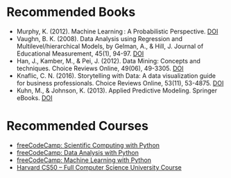 <!-- ---
layout: default
--- -->

<!-- Comentarios -->


<!-- Text can be **bold**, _italic_, or ~~strikethrough~~. -->
<!-- [Link to another page](./another-page.html). -->
<!-- There should be whitespace between paragraphs. -->

<!-- # Header 1 -->
<!-- ## Header 2 -->

<!-- 
     > This is a blockquote following a header.
     >
     > When something is important enough, you do it even if the odds are not in your favor.
-->

<!--  #### Header 4 

  *   This is an unordered list following a header.
  *   This is an unordered list following a header.
  *   This is an unordered list following a header.

  ##### Header 5

  1.  This is an ordered list following a header.
  2.  This is an ordered list following a header.
  3.  This is an ordered list following a header.

  ###### Header 6

| head1        | head two          | three |
|:-------------|:------------------|:------|
| ok           | good swedish fish | nice  |
| out of stock | good and plenty   | nice  |
| ok           | good `oreos`      | hmm   |
| ok           | good `zoute` drop | yumm  |

  ### There's a horizontal rule below this.

  * * *

  ### Here is an unordered list:

  *   Item foo
  *   Item bar
  *   Item baz
  *   Item zip

  ### And an ordered list:

  1.  Item one
  1.  Item two
  1.  Item three
  1.  Item four

  ### And a nested list:

- level 1 item
  - level 2 item
  - level 2 item
    - level 3 item
    - level 3 item
- level 1 item
  - level 2 item
  - level 2 item
  - level 2 item
- level 1 item
  - level 2 item
  - level 2 item
- level 1 item

### Small image

![Octocat](https://github.githubassets.com/images/icons/emoji/octocat.png)

### Large image

![Branching](https://guides.github.com/activities/hello-world/branching.png)


### Definition lists can be used with HTML syntax.

<dl>
<dt>Name</dt>
<dd>Godzilla</dd>
<dt>Born</dt>
<dd>1952</dd>
<dt>Birthplace</dt>
<dd>Japan</dd>
<dt>Color</dt>
<dd>Green</dd>
</dl>

```
Long, single-line code blocks should not wrap. They should horizontally scroll if they are too long. This line should be long enough to demonstrate this.
```

```
The final element.
```
--> 
# Recommended Books

* Murphy, K. (2012). Machine Learning : A Probabilistic Perspective. [DOI](http://cds.cern.ch/record/1981503)
* Vaughn, B. K. (2008). Data Analysis using Regression and Multilevel/hierarchical Models, by Gelman, A., & Hill, J. Journal of Educational Measurement, 45(1), 94-97. [DOI](https://doi.org/10.1111/j.1745-3984.2007.00053_2.x)
* Han, J., Kamber, M., & Pei, J. (2012). Data Mining: Concepts and techniques. Choice Reviews Online, 49(06), 49-3305. [DOI](https://doi.org/10.5860/choice.49-3305)
* Knaflic, C. N. (2016). Storytelling with Data: A data visualization guide for business professionals. Choice Reviews Online, 53(11), 53-4875. [DOI](https://doi.org/10.5860/choice.197388)
* Kuhn, M., & Johnson, K. (2013). Applied Predictive Modeling. Springer eBooks. [DOI](https://doi.org/10.1007/978-1-4614-6849-3)


# Recommended Courses

* [freeCodeCamp: Scientific Computing with Python](https://www.freecodecamp.org/learn/scientific-computing-with-python/)
* [freeCodeCamp: Data Analysis with Python](https://www.freecodecamp.org/learn/data-analysis-with-python/)
* [freeCodeCamp: Machine Learning with Python](https://www.freecodecamp.org/learn/machine-learning-with-python/)
* [Harvard CS50 – Full Computer Science University Course](https://www.youtube.com/watch?v=8mAITcNt710&t=823s)

